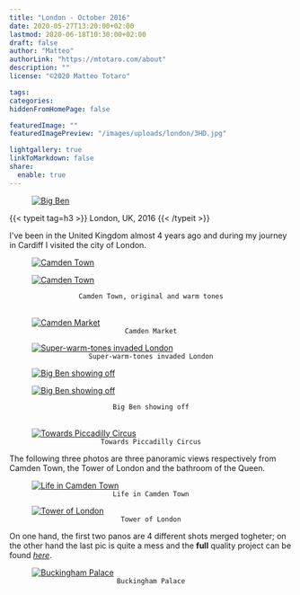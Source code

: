 ```yaml
---
title: "London - October 2016"
date: 2020-05-27T13:20:00+02:00
lastmod: 2020-06-18T10:30:00+02:00
draft: false
author: "Matteo"
authorLink: "https://mtotaro.com/about"
description: ""
license: "©2020 Matteo Totaro"

tags:
categories:
hiddenFromHomePage: false

featuredImage: ""
featuredImagePreview: "/images/uploads/london/3HD.jpg"

lightgallery: true
linkToMarkdown: false
share:
  enable: true
---
```


<div class="container-fluid">
    <div class="ratio-box fade-box">
        <figure>
          <a class="lightgallery" 
                  href=/images/uploads/london/1HD.jpg
                  title="Big Ben"
                  data-thumbnail=/images/uploads/london/1.jpg
                  data-sub-html="Big Ben">
                  <img class="lazyload blur-up"
                      src=/svg/loading/normal.svg
                      data-src=/images/uploads/london/1HD.jpg
                      data-sizes=auto
                      alt="Big Ben"></a>
        </figure>
        {{< typeit tag=h3 >}} London, UK, 2016 {{< /typeit >}}
        <p>I've been in the United Kingdom almost 4 years ago and during my journey in Cardiff I visited the city of London.
        </p>
      <div class="row">
            <div class="scroll-view">
              <div class="scroll-doc">
                <div class="scroll-item">
                  <div class="thumbnail">
                      <figure>
                        <a class="lightgallery" 
                                href=/images/uploads/london/3HD.jpg
                                title="Camden Town"
                                data-thumbnail=/images/uploads/london/3.jpg
                                data-sub-html="Camden Town">
                                <img class="lazyload blur-up"
                                    src=/svg/loading/normal.svg
                                    data-src=/images/uploads/london/3HD.jpg
                                    data-sizes=auto
                                    alt="Camden Town"></a>
                      </figure>
                  </div>
                </div>
                <div class="scroll-item">
                  <div class="thumbnail">
                      <figure>
                        <a class="lightgallery" 
                                href=/images/uploads/london/4HD.jpg
                                title="Camden Town"
                                data-thumbnail=/images/uploads/london/4.jpg
                                data-sub-html="Camden Town">
                                <img class="lazyload blur-up"
                                    src=/svg/loading/normal.svg
                                    data-src=/images/uploads/london/4HD.jpg
                                    data-sizes=auto
                                    alt="Camden Town"></a>
                      </figure>
                  </div>
                </div>
            </div>
        </div>
      </div>
      <figcaption class=image-caption style="text-align:center">
          <code>Camden Town, original and warm tones</code>
      </figcaption><br>
        <figure>
          <a class="lightgallery" 
                  href=/images/uploads/london/6HD.jpg
                  title="Camden Market"
                  data-thumbnail=/images/uploads/london/6.jpg
                  data-sub-html="Camden Market">
                  <img class="lazyload blur-up"
                      src=/svg/loading/normal.svg
                      data-src=/images/uploads/london/6HD.jpg
                      data-sizes=auto
                      alt="Camden Market"></a>
              <figcaption class=image-caption style="text-align:center">
                <code>Camden Market</code>
              </figcaption>
        </figure>
        <figure>
          <a class="lightgallery" 
                  href=/images/uploads/london/7HD.jpg
                  title="Super-warm-tones invaded London"
                  data-thumbnail=/images/uploads/london/7.jpg
                  data-sub-html="Super-warm-tones invaded London">
                  <img class="lazyload blur-up"
                       src=/svg/loading/normal.svg
                       data-src=/images/uploads/london/7HD.jpg
                       data-sizes=auto
                       alt="Super-warm-tones invaded London"></a>
              <figcaption class=image-caption style="text-align:center">
                <code>Super-warm-tones invaded London</code>
              </figcaption>
          </figure>
      <div class="row">
            <div class="scroll-view">
              <div class="scroll-doc">
                <div class="scroll-item">
                  <div class="thumbnail">
                    <figure>
                      <a class="lightgallery" 
                              href=/images/uploads/london/11HD.jpg
                              title="Big Ben showing off"
                              data-thumbnail=/images/uploads/london/11.jpg
                              data-sub-html="Big Ben showing off">
                              <img class="lazyload blur-up"
                                  src=/svg/loading/normal.svg
                                  data-src=/images/uploads/london/11HD.jpg
                                  data-sizes=auto
                                  alt="Big Ben showing off"></a>
                    </figure>
                  </div>
                </div>
                <div class="scroll-item">
                  <div class="thumbnail">
                    <figure>
                      <a class="lightgallery" 
                              href=/images/uploads/london/8HD.jpg
                              title="Big Ben showing off"
                              data-thumbnail=/images/uploads/london/8.jpg
                              data-sub-html="Big Ben showing off">
                              <img class="lazyload blur-up"
                                  src=/svg/loading/normal.svg
                                  data-src=/images/uploads/london/8HD.jpg
                                  data-sizes=auto
                                  alt="Big Ben showing off"></a>
                    </figure>
                  </div>
                </div>
            </div>
        </div>
      </div>
      <figcaption class=image-caption style="text-align:center">
          <code>Big Ben showing off</code>
      </figcaption><br>
        <figure>
          <a class="lightgallery" 
                  href=/images/uploads/london/9.jpg
                  title="Towards Piccadilly Circus"
                  data-thumbnail=/images/uploads/london/9.jpg
                  data-sub-html="Towards Piccadilly Circus">
                  <img class="lazyload blur-up"
                      src=/svg/loading/normal.svg
                      data-src=/images/uploads/london/9.jpg
                      data-sizes=auto
                      alt="Towards Piccadilly Circus"></a>
              <figcaption class=image-caption style="text-align:center">
                 <code>Towards Piccadilly Circus</code>
              </figcaption>
        </figure>
        <p>The following three photos are three panoramic views respectively from Camden Town, the Tower of London and the bathroom of the Queen.</p>
        <figure>
          <a class="lightgallery" 
                  href=/images/uploads/london/5HD.jpg
                  title="Life in Camden Town"
                  data-thumbnail=/images/uploads/london/5.jpg
                  data-sub-html="Life in Camden Town">
                  <img class="lazyload blur-up"
                      src=/svg/loading/normal.svg
                      data-src=/images/uploads/london/5HD.jpg
                      data-sizes=auto
                      alt="Life in Camden Town"></a>
              <figcaption class=image-caption style="text-align:center">
                <code>Life in Camden Town</code>
              </figcaption>
        </figure>
        <figure>
          <a class="lightgallery" 
                  href=/images/uploads/london/10HD.jpg
                  title="Tower of London"
                  data-thumbnail=/images/uploads/london/10.jpg
                  data-sub-html="Tower of London">
                  <img class="lazyload blur-up"
                      src=/svg/loading/normal.svg
                      data-src=/images/uploads/london/10HD.jpg
                      data-sizes=auto
                      alt="Tower of London"></a>
              <figcaption class=image-caption style="text-align:center">
                  <code>Tower of London</code>
              </figcaption>
        </figure>
        <p> On one hand, the first two panos are 4 different shots merged togheter; on the other hand the last pic is quite a mess and the <strong>full</strong> quality project can be found <a href="https://drive.google.com/file/d/1sIa2JbRFzuH99andlX49HDeVrF9cCUz8/view?usp=sharing"><i>here</i></a>.</p>
        <figure>
          <a class="lightgallery" 
                  href=/images/uploads/london/2.jpg
                  title="Buckingham Palace"
                  data-thumbnail=/images/uploads/london/2.jpg
                  data-sub-html="Buckingham Palace">
                  <img class="lazyload blur-up"
                      src=/svg/loading/normal.svg
                      data-src=/images/uploads/london/2.jpg
                      data-sizes=auto
                      alt="Buckingham Palace"></a>
              <figcaption class=image-caption style="text-align:center">
                  <code>Buckingham Palace</code>
              </figcaption>
        </figure>
    </div>
 </div>